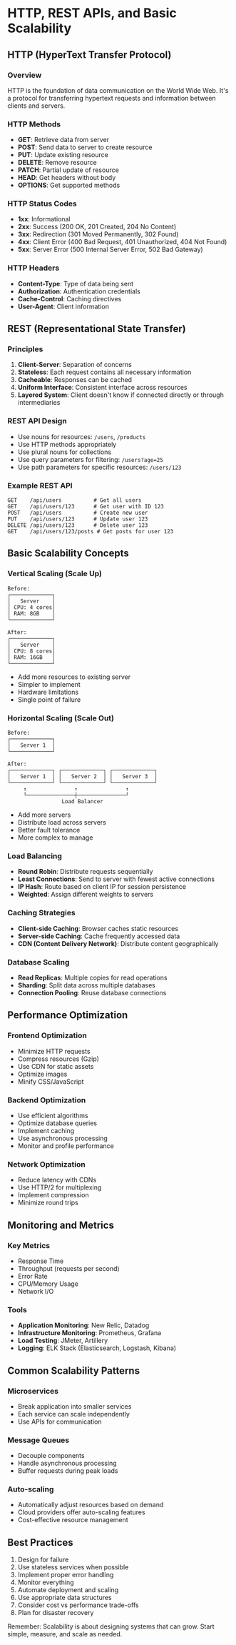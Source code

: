# HTTP, REST APIs, and Basic Scalability

## HTTP (HyperText Transfer Protocol)

### Overview
HTTP is the foundation of data communication on the World Wide Web. It's a protocol for transferring hypertext requests and information between clients and servers.

### HTTP Methods
- **GET**: Retrieve data from server
- **POST**: Send data to server to create resource
- **PUT**: Update existing resource
- **DELETE**: Remove resource
- **PATCH**: Partial update of resource
- **HEAD**: Get headers without body
- **OPTIONS**: Get supported methods

### HTTP Status Codes
- **1xx**: Informational
- **2xx**: Success (200 OK, 201 Created, 204 No Content)
- **3xx**: Redirection (301 Moved Permanently, 302 Found)
- **4xx**: Client Error (400 Bad Request, 401 Unauthorized, 404 Not Found)
- **5xx**: Server Error (500 Internal Server Error, 502 Bad Gateway)

### HTTP Headers
- **Content-Type**: Type of data being sent
- **Authorization**: Authentication credentials
- **Cache-Control**: Caching directives
- **User-Agent**: Client information

## REST (Representational State Transfer)

### Principles
1. **Client-Server**: Separation of concerns
2. **Stateless**: Each request contains all necessary information
3. **Cacheable**: Responses can be cached
4. **Uniform Interface**: Consistent interface across resources
5. **Layered System**: Client doesn't know if connected directly or through intermediaries

### REST API Design
- Use nouns for resources: `/users`, `/products`
- Use HTTP methods appropriately
- Use plural nouns for collections
- Use query parameters for filtering: `/users?age=25`
- Use path parameters for specific resources: `/users/123`

### Example REST API
```
GET    /api/users          # Get all users
GET    /api/users/123      # Get user with ID 123
POST   /api/users          # Create new user
PUT    /api/users/123      # Update user 123
DELETE /api/users/123      # Delete user 123
GET    /api/users/123/posts # Get posts for user 123
```

## Basic Scalability Concepts

### Vertical Scaling (Scale Up)
```
Before:
┌─────────────┐
│   Server    │
│ CPU: 4 cores│
│ RAM: 8GB    │
└─────────────┘

After:
┌─────────────┐
│   Server    │
│ CPU: 8 cores│
│ RAM: 16GB   │
└─────────────┘
```

- Add more resources to existing server
- Simpler to implement
- Hardware limitations
- Single point of failure

### Horizontal Scaling (Scale Out)
```
Before:
┌─────────────┐
│   Server 1  │
└─────────────┘

After:
┌─────────────┐ ┌─────────────┐ ┌─────────────┐
│   Server 1  │ │   Server 2  │ │   Server 3  │
└─────────────┘ └─────────────┘ └─────────────┘
     ↑               ↑               ↑
     └───────────────┼───────────────┘
                 Load Balancer
```

- Add more servers
- Distribute load across servers
- Better fault tolerance
- More complex to manage

### Load Balancing
- **Round Robin**: Distribute requests sequentially
- **Least Connections**: Send to server with fewest active connections
- **IP Hash**: Route based on client IP for session persistence
- **Weighted**: Assign different weights to servers

### Caching Strategies
- **Client-side Caching**: Browser caches static resources
- **Server-side Caching**: Cache frequently accessed data
- **CDN (Content Delivery Network)**: Distribute content geographically

### Database Scaling
- **Read Replicas**: Multiple copies for read operations
- **Sharding**: Split data across multiple databases
- **Connection Pooling**: Reuse database connections

## Performance Optimization

### Frontend Optimization
- Minimize HTTP requests
- Compress resources (Gzip)
- Use CDN for static assets
- Optimize images
- Minify CSS/JavaScript

### Backend Optimization
- Use efficient algorithms
- Optimize database queries
- Implement caching
- Use asynchronous processing
- Monitor and profile performance

### Network Optimization
- Reduce latency with CDNs
- Use HTTP/2 for multiplexing
- Implement compression
- Minimize round trips

## Monitoring and Metrics

### Key Metrics
- Response Time
- Throughput (requests per second)
- Error Rate
- CPU/Memory Usage
- Network I/O

### Tools
- **Application Monitoring**: New Relic, Datadog
- **Infrastructure Monitoring**: Prometheus, Grafana
- **Load Testing**: JMeter, Artillery
- **Logging**: ELK Stack (Elasticsearch, Logstash, Kibana)

## Common Scalability Patterns

### Microservices
- Break application into smaller services
- Each service can scale independently
- Use APIs for communication

### Message Queues
- Decouple components
- Handle asynchronous processing
- Buffer requests during peak loads

### Auto-scaling
- Automatically adjust resources based on demand
- Cloud providers offer auto-scaling features
- Cost-effective resource management

## Best Practices

1. Design for failure
2. Use stateless services when possible
3. Implement proper error handling
4. Monitor everything
5. Automate deployment and scaling
6. Use appropriate data structures
7. Consider cost vs performance trade-offs
8. Plan for disaster recovery

Remember: Scalability is about designing systems that can grow. Start simple, measure, and scale as needed.